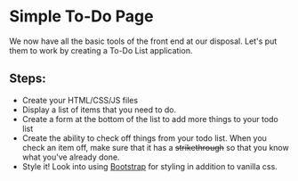 # Simple To-Do Page
We now have all the basic tools of the front end at our disposal. Let's put them to work by creating a To-Do List application.

## Steps:
* Create your HTML/CSS/JS files
* Display a list of items that you need to do. 
* Create a form at the bottom of the list to add more things to your todo list
* Create the ability to check off things from your todo list. When you check an item off, make sure that it has a ~~strikethrough~~ so that you know what you've already done.
* Style it! Look into using [Bootstrap](https://getbootstrap.com/) for styling in addition to vanilla css.
